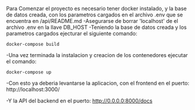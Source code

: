 Para Comenzar el proyecto es necesario tener docker instalado, y la base de datos creada, con los parametros cargados en el archivo .env que se encuentra en /api/README.md
-Asegurarse de borrar 'localhost' de el archivo .env en la llave DB_HOST
-Teniendo la base de datos creada y los parametros cargados ejecturar el siguiente comando:

    docker-compose build

-Una vez terminada la instalacion y creacion de los contenedores ejecutar el comando:

    docker-compose up

-Con esto ya deberia levantarse la aplicacion, con el frontend en el puerto:
    http://localhost:3000/

-Y la API del backend en el puerto:
    http://0.0.0.0:8000/docs

